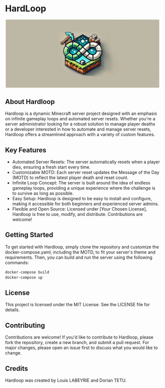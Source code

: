 # HardLoop


<p align="center">
    <img width="500" alt="horz - dark" src="./HardLoop_Logo.webp">
</p>

## About Hardloop
Hardloop is a dynamic Minecraft server project designed with an emphasis on infinite gameplay loops and automated server resets. Whether you're a server administrator looking for a robust solution to manage player deaths or a developer interested in how to automate and manage server resets, Hardloop offers a streamlined approach with a variety of custom features.

## Key Features
- Automated Server Resets: The server automatically resets when a player dies, ensuring a fresh start every time.
- Customizable MOTD: Each server reset updates the Message of the Day (MOTD) to reflect the latest player death and reset count.
- Infinite Loop Concept: The server is built around the idea of endless gameplay loops, providing a unique experience where the challenge is to survive as long as possible.
- Easy Setup: Hardloop is designed to be easy to install and configure, making it accessible for both beginners and experienced server admins.
- Flexible and Open Source: Licensed under [Your Chosen License], Hardloop is free to use, modify, and distribute. Contributions are welcome!

## Getting Started
To get started with Hardloop, simply clone the repository and customize the docker-compose.yaml, including the MOTD, to fit your server's theme and requirements.
Then, you can build and run the server using the following commands:

```bash
docker-compose build
docker-compose up
```

## License
This project is licensed under the MIT License. See the LICENSE file for details.

## Contributing
Contributions are welcome! If you'd like to contribute to Hardloop, please fork the repository, create a new branch, and submit a pull request. For major changes, please open an issue first to discuss what you would like to change.

## Credits
Hardloop was created by Louis LABEYRIE and Dorian TETU.
